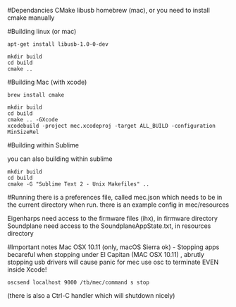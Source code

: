 #Dependancies
CMake
libusb
homebrew (mac), or you need to install cmake manually 

#Building linux (or mac)

    apt-get install libusb-1.0-0-dev

    mkdir build
    cd build
    cmake .. 


#Building Mac (with xcode)

    brew install cmake

    mkdir build
    cd build
    cmake .. -GXcode 
    xcodebuild -project mec.xcodeproj -target ALL_BUILD -configuration MinSizeRel

#Building within Sublime

you can also building within sublime

    mkdir build
    cd build
    cmake -G "Sublime Text 2 - Unix Makefiles" .. 


#Running
there is a preferences file, called mec.json which needs to be in the current directory when run.
there is an example config in mec/resources

Eigenharps need access to the firmware files (ihx), in firmware directory
Soundplane need access to the SoundplaneAppState.txt, in resources directory 


#Important notes
Mac OSX 10.11 (only, macOS Sierra ok) - Stopping apps
becareful when stopping under El Capitan (MAC OSX 10.11) , abrutly stopping usb drivers will cause panic
for mec use osc to terminate EVEN inside Xcode!

    oscsend localhost 9000 /tb/mec/command s stop

(there is also a Ctrl-C handler which will shutdown nicely)









